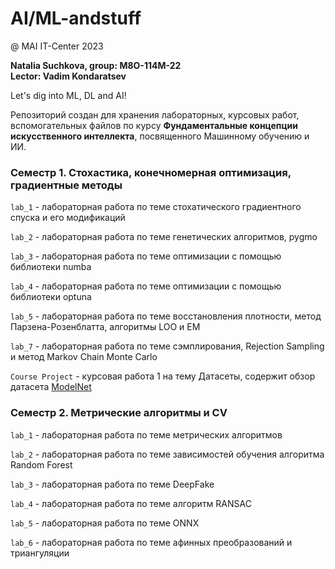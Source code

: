 # AI/ML-andstuff
@ MAI IT-Center 2023 

**Natalia Suchkova, group: М8О-114М-22**\
**Lector: Vadim Kondaratsev**

Let's dig into ML, DL and AI!

Репозиторий создан для хранения лабораторных, курсовых работ, вспомогательных файлов по курсу **Фундаментальные концепции искусственного интеллекта**, посвященного Машинному обучению и ИИ.

### Семестр 1. Стохастика, конечномерная оптимизация, градиентные методы

`lab_1` - лабораторная работа по теме стохатического градиентного спуска и его модификаций

`lab_2` - лабораторная работа по теме генетических алгоритмов, pygmo

`lab_3` - лабораторная работа по теме оптимизации с помощью библиотеки numba

`lab_4` - лабораторная работа по теме оптимизации с помощью библиотеки optuna

`lab_5` - лабораторная работа по теме восстановления плотности, метод Парзена-Розенблатта, алгоритмы LOO и EM

`lab_7` - лабораторная работа по теме сэмплирования, Rejection Sampling и метод Markov Chain Monte Carlo

`Course Project` - курсовая работа 1 на тему Датасеты, содержит обзор датасета [ModelNet](https://paperswithcode.com/dataset/modelnet)

### Семестр 2. Метрические алгоритмы и CV

`lab_1` - лабораторная работа по теме метрических алгоритмов

`lab_2` - лабораторная работа по теме зависимостей обучения алгоритма Random Forest

`lab_3` - лабораторная работа по теме DeepFake

`lab_4` - лабораторная работа по теме алгоритм RANSAC

`lab_5` - лабораторная работа по теме ONNX

`lab_6` - лабораторная работа по теме афинных преобразований и триангуляции

